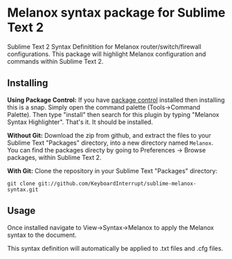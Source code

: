 # Melanox syntax package for Sublime Text 2

Sublime Text 2 Syntax Definitition for Melanox router/switch/firewall configurations. This package will highlight Melanox configuration and commands within Sublime Text 2.

## Installing

**Using Package Control:** If you have [package control](https://packagecontrol.io/) installed then installing this is a snap. Simply open the command palette (Tools->Command Palette). Then type "install" then search for this plugin by typing "Melanox Syntax Highlighter". That's it. It should be installed.

**Without Git:** Download the zip from github, and extract the files to your Sublime Text "Packages" directory, into a new directory named `Melanox`. You can find the packages directy by going to Preferences -> Browse packages, within Sublime Text 2.

**With Git:** Clone the repository in your Sublime Text "Packages" directory:

    git clone git://github.com/KeyboardInterrupt/sublime-melanox-syntax.git

## Usage
Once installed navigate to View->Syntax->Melanox to apply the Melanox syntax to the document.

This syntax definition will automatically be applied to .txt files and .cfg files.
